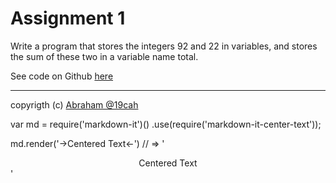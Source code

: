 # Assignment 1

Write a program that stores the integers 92 and 22 in variables, and stores the sum of these two in a variable name total.

See code on Github [here](https://github.com/19cah/mdc/blob/master/cpp/Assignment%201/assignment1.cpp) 

---

copyrigth (c) [Abraham @19cah](https://github.com/19cah)


var md = require('markdown-it')()
            .use(require('markdown-it-center-text'));
 
md.render('->Centered Text<-') // => '<div style="text-align: center;">Centered Text</div>'
